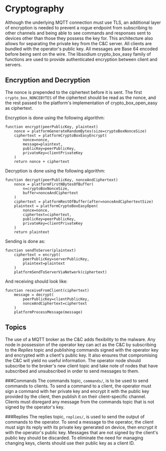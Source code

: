 Cryptography
============
Although the underlying MQTT connection must use TLS, an additional layer of encryption is needed to prevent
a rogue endpoint from subscribing to other channels and being able to see commands and responses 
sent to devices other than those they possess the key for.
This architecture also allows for separating the private key from the C&C server.
All clients are bundled with the operator's public key.
All messages are Base 64 encoded before being sent on the wire.
The libsodium crypto_box_easy family of functions are used to provide authenticated encryption
between client and servers.

Encryption and Decryption
------------------------
The nonce is prepended to the ciphertext before it is sent.
The first ```crypto_box_NONCEBYTES``` of the ciphertext should be read as the nonce, and the rest
passed to the platform's implementation of crypto_box_open_easy as ciphertext.

Encryption is done using the following algorithm:
```
function encrypt(peerPublicKey, plaintext)
    nonce = platformGenerateRandomBytes(size=cryptoBoxNonceSize)
    ciphertext = platformCryptoBoxEasyEncrypt(
        nonce=nonce,
        message=plaintext,
        publicKey=peerPublicKey,
        privateKey=clientPrivateKey
    )
    return nonce + ciphertext
```


Decryption is done using the following algorithm:
```
function decrypt(peerPublicKey, nonceAndCiphertext)
    nonce = platformFirstNBytesOfBuffer(
        n=cryptoBoxNonceSize,
        buffer=nonceAndCiphertext
    )
    ciphertext = platformRestOfBuffer(after=nonceAndCiphertextSize)
    plaintext = platformCryptoBoxEasyOpen(
        nonce=nonce,
        ciphertext=ciphertext,
        publicKey=peerPublicKey,
        privateKey=clientPrivateKey
    )
    return plaintext
```

Sending is done as:
```
function sendToServer(plaintext)
    ciphertext = encrypt(
        peerPublicKey=serverPublicKey,
        plaintext=plaintext
    )
    platformSendToServerViaNetwork(ciphertext)
```

And receiving should look like:
```
function receiveFromClient(ciphertext)
    message = decrypt(
        peerPublicKey=clientPublicKey,
        nonceAndCiphertext=ciphertext
    )
    platformProcessMessage(message)
```


Topics
------
The use of a MQTT broker as the C&C adds flexibility to the malware.
Any node in possession of the operator key can act as the C&C by
subscribing to the *Replies* topic and publishing commands signed with
the operator key and encrypted with a client's public key.
It also ensures that compromising the C&C will yield no useful
information.
The operator node should subscribe to the broker's new client topic and
take note of nodes that have subscribed and unsubscribed in order to
send messages to them.

###Commands
The commands topic, `commands/`, is to be used to send commands to
clients.
To send a command to a client, the operator must sign a command with
her private key and encrypt it with the public key provided by the
client, then publish it on their client-specific channel.
Clients must disregard any message from the commands topic that is not
signed by the operator's key.

###Replies
The replies topic, `replies/`, is used to send the output of commands to
the operator.
To send a message to the operator, the client must sign its reply with
its private key generated on device, then encrypt it with the operator's
public key.
Messages that are not signed by the client's public key should be
discarded.
To eliminate the need for managing changing keys, clients should use
their public key as a client ID.